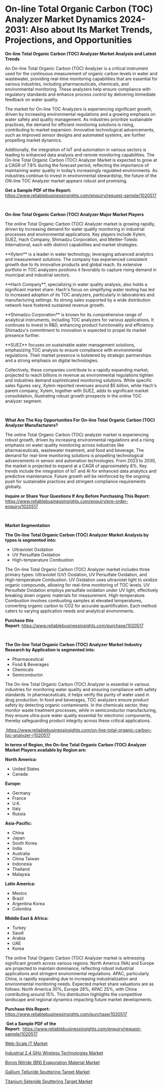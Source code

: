 <p><h1>On-line Total Organic Carbon (TOC) Analyzer Market Dynamics 2024-2031: Also about Its Market Trends, Projections, and Opportunities</h1></p><p><strong>On-line Total Organic Carbon (TOC) Analyzer Market Analysis and Latest Trends</strong></p>
<p><p>An On-line Total Organic Carbon (TOC) Analyzer is a critical instrument used for the continuous measurement of organic carbon levels in water and wastewater, providing real-time monitoring capabilities that are essential for various industries, including pharmaceuticals, chemicals, and environmental monitoring. These analyzers help ensure compliance with regulatory standards and enhance process control by delivering immediate feedback on water quality.</p><p>The market for On-line TOC Analyzers is experiencing significant growth, driven by increasing environmental regulations and a growing emphasis on water safety and quality management. As industries prioritize sustainable practices, the demand for efficient monitoring solutions is rising, contributing to market expansion. Innovative technological advancements, such as improved sensor designs and automated systems, are further propelling market dynamics.</p><p>Additionally, the integration of IoT and automation in various sectors is leading to enhanced data analysis and remote monitoring capabilities. The On-line Total Organic Carbon (TOC) Analyzer Market is expected to grow at a CAGR of 7.8% during the forecast period, reflecting the importance of maintaining water quality in today’s increasingly regulated environments. As industries continue to invest in environmental stewardship, the future of the ON-line TOC Analyzer market appears robust and promising.</p></p>
<p><strong>Get a Sample PDF of the Report:&nbsp;</strong> <a href="https://www.reliablebusinessinsights.com/enquiry/request-sample/1020517?utm_campaign=57&utm_medium=2&utm_source=Github&utm_content=ia&utm_term=11102024&utm_id=on-line-total-organic-carbon-toc-analyzer">https://www.reliablebusinessinsights.com/enquiry/request-sample/1020517</a></p>
<p>&nbsp;</p>
<p><strong>On-line Total Organic Carbon (TOC) Analyzer Major Market Players</strong></p>
<p><p>The online Total Organic Carbon (TOC) Analyzer market is growing rapidly, driven by increasing demand for water quality monitoring in industrial processes and environmental applications. Key players include Xylem, SUEZ, Hach Company, Shimadzu Corporation, and Mettler-Toledo International, each with distinct capabilities and market strategies.</p><p>**Xylem** is a leader in water technology, leveraging advanced analytics and measurement solutions. The company has experienced consistent growth due to its innovative products and global reach. Its extensive portfolio in TOC analyzers positions it favorably to capture rising demand in municipal and industrial sectors. </p><p>**Hach Company**, specializing in water quality analysis, also holds a significant market share. Hach's focus on simplifying water testing has led to increased adoption of its TOC analyzers, particularly in laboratories and manufacturing settings. Its strong sales supported by a wide distribution network have fostered sustained revenue growth.</p><p>**Shimadzu Corporation** is known for its comprehensive range of analytical instruments, including TOC analyzers for various applications. It continues to invest in R&D, enhancing product functionality and efficiency. Shimadzu's commitment to innovation is expected to propel its market presence further.</p><p>**SUEZ** focuses on sustainable water management solutions, emphasizing TOC analysis to ensure compliance with environmental regulations. Their market presence is bolstered by strategic partnerships and a strong emphasis on digital technologies.</p><p>Collectively, these companies contribute to a rapidly expanding market, projected to reach billions in revenue as environmental regulations tighten and industries demand sophisticated monitoring solutions. While specific sales figures vary, Xylem reported revenues around $5 billion, while Hach's parent company, Xylem, together with SUEZ, adds to significant market consolidation, illustrating robust growth prospects in the online TOC analyzer segment.</p></p>
<p>&nbsp;</p>
<p><strong>What Are The Key Opportunities For On-line Total Organic Carbon (TOC) Analyzer Manufacturers?</strong></p>
<p><p>The online Total Organic Carbon (TOC) analyzer market is experiencing robust growth, driven by increasing environmental regulations and a rising emphasis on water quality monitoring across industries like pharmaceuticals, wastewater treatment, and food and beverage. The demand for real-time monitoring solutions is propelling technological advancements in sensor and automation technologies. From 2023 to 2030, the market is projected to expand at a CAGR of approximately 8%. Key trends include the integration of IoT and AI for enhanced data analytics and predictive maintenance. Future growth will be reinforced by the ongoing push for sustainable practices and stringent compliance requirements globally.</p></p>
<p><strong>Inquire or Share Your Questions If Any Before Purchasing This Report:</strong> <a href="https://www.reliablebusinessinsights.com/enquiry/pre-order-enquiry/1020517?utm_campaign=57&utm_medium=2&utm_source=Github&utm_content=ia&utm_term=11102024&utm_id=on-line-total-organic-carbon-toc-analyzer">https://www.reliablebusinessinsights.com/enquiry/pre-order-enquiry/1020517</a></p>
<p>&nbsp;</p>
<p><strong>Market Segmentation</strong></p>
<p><strong>The On-line Total Organic Carbon (TOC) Analyzer Market Analysis by types is segmented into:</strong></p>
<p><ul><li>Ultraviolet Oxidation</li><li>UV Persulfate Oxidation</li><li>High-temperature Combustion</li></ul></p>
<p><p>The On-line Total Organic Carbon (TOC) Analyzer market includes three primary types: Ultraviolet (UV) Oxidation, UV Persulfate Oxidation, and High-temperature Combustion. UV Oxidation uses ultraviolet light to oxidize organic compounds, allowing for real-time monitoring of TOC levels. UV Persulfate Oxidation employs persulfate oxidation under UV light, effectively breaking down organic materials for measurement. High-temperature Combustion involves combusting samples at elevated temperatures, converting organic carbon to CO2 for accurate quantification. Each method caters to varying application needs and analytical environments.</p></p>
<p><strong>Purchase this Report:&nbsp;</strong><a href="https://www.reliablebusinessinsights.com/purchase/1020517?utm_campaign=57&utm_medium=2&utm_source=Github&utm_content=ia&utm_term=11102024&utm_id=on-line-total-organic-carbon-toc-analyzer">https://www.reliablebusinessinsights.com/purchase/1020517</a></p>
<p>&nbsp;</p>
<p><strong>The On-line Total Organic Carbon (TOC) Analyzer Market Industry Research by Application is segmented into:</strong></p>
<p><ul><li>Pharmaceutical</li><li>Food & Beverages</li><li>Chemicals</li><li>Semiconductor</li></ul></p>
<p><p>The On-line Total Organic Carbon (TOC) Analyzer is essential in various industries for monitoring water quality and ensuring compliance with safety standards. In pharmaceuticals, it helps verify the purity of water used in drug production. In food and beverages, TOC analyzers ensure product safety by detecting organic contaminants. In the chemicals sector, they monitor waste treatment processes, while in semiconductor manufacturing, they ensure ultra-pure water quality essential for electronic components, thereby safeguarding product integrity across these critical applications.</p></p>
<p><a href="https://www.reliablebusinessinsights.com/on-line-total-organic-carbon-toc-analyzer-r1020517?utm_campaign=57&utm_medium=2&utm_source=Github&utm_content=ia&utm_term=11102024&utm_id=on-line-total-organic-carbon-toc-analyzer">&nbsp;https://www.reliablebusinessinsights.com/on-line-total-organic-carbon-toc-analyzer-r1020517</a></p>
<p><strong>In terms of Region, the On-line Total Organic Carbon (TOC) Analyzer Market Players available by Region are:</strong></p>
<p>
    <p> <strong> North America: </strong>
        <ul>
            <li>United States</li>
            <li>Canada</li>
        </ul>
        </p> 
    <p> <strong> Europe: </strong>
        <ul>
            <li>Germany</li>
            <li>France</li>
            <li>U.K.</li>
            <li>Italy</li>
            <li>Russia</li>
        </ul>
        </p> 
    <p> <strong> Asia-Pacific: </strong>
        <ul>
            <li>China</li>
            <li>Japan</li>
            <li>South Korea</li>
            <li>India</li>
            <li>Australia</li>
            <li>China Taiwan</li>
            <li>Indonesia</li>
            <li>Thailand</li>
            <li>Malaysia</li>
        </ul>
        </p> 
    <p> <strong> Latin America: </strong>
        <ul>
            <li>Mexico</li>
            <li>Brazil</li>
            <li>Argentina Korea</li>
            <li>Colombia</li>
        </ul>
        </p> 
    <p> <strong> Middle East & Africa: </strong>
        <ul>
            <li>Turkey</li>
            <li>Saudi</li>
            <li>Arabia</li>
            <li>UAE</li>
            <li>Korea</li>
        </ul>
    </p>
    </p>
<p><p>The online Total Organic Carbon (TOC) Analyzer market is witnessing significant growth across various regions. North America (NA) and Europe are projected to maintain dominance, reflecting robust industrial applications and stringent environmental regulations. APAC, particularly China, is rapidly expanding due to increasing industrialization and environmental monitoring needs. Expected market share valuations are as follows: North America 30%, Europe 28%, APAC 25%, with China contributing around 15%. This distribution highlights the competitive landscape and regional dynamics impacting future market developments.</p></p>
<p><strong>Purchase this Report: </strong><a href="https://www.reliablebusinessinsights.com/purchase/1020517?utm_campaign=57&utm_medium=2&utm_source=Github&utm_content=ia&utm_term=11102024&utm_id=on-line-total-organic-carbon-toc-analyzer">https://www.reliablebusinessinsights.com/purchase/1020517</a></p>
<p>&nbsp;<strong>Get a Sample PDF of the Report:&nbsp;&nbsp;</strong><a href="https://www.reliablebusinessinsights.com/enquiry/request-sample/1020517?utm_campaign=57&utm_medium=2&utm_source=Github&utm_content=ia&utm_term=11102024&utm_id=on-line-total-organic-carbon-toc-analyzer">https://www.reliablebusinessinsights.com/enquiry/request-sample/1020517</a></p>
<p><strong></strong></p>
<p><p><a href="https://issuu.com/reportprime-2/docs/web-scale-it-market-size-2030.pptx_0ad1eb70fec678?utm_campaign=57&utm_medium=2&utm_source=Github&utm_content=ia&utm_term=11102024&utm_id=on-line-total-organic-carbon-toc-analyzer">Web-Scale IT Market</a></p><p><a href="https://issuu.com/reportprime-2/docs/industrial-24-ghz-wireless-technolo_8407d07bfedd95?utm_campaign=57&utm_medium=2&utm_source=Github&utm_content=ia&utm_term=11102024&utm_id=on-line-total-organic-carbon-toc-analyzer">Industrial 2.4 GHz Wireless Technologies Market</a></p><p><a href="https://www.linkedin.com/pulse/global-boron-nitride-bn-evaporation-material-market-ilkvf?utm_campaign=57&utm_medium=2&utm_source=Github&utm_content=ia&utm_term=11102024&utm_id=on-line-total-organic-carbon-toc-analyzer">Boron Nitride (BN) Evaporation Material Market</a></p><p><a href="https://www.linkedin.com/pulse/gallium-telluride-sputtering-target-industry-forecast-market-l2jre?utm_campaign=57&utm_medium=2&utm_source=Github&utm_content=ia&utm_term=11102024&utm_id=on-line-total-organic-carbon-toc-analyzer">Gallium Telluride Sputtering Target Market</a></p><p><a href="https://www.linkedin.com/pulse/titanium-selenide-sputtering-target-market-refracting-0l2xe?utm_campaign=57&utm_medium=2&utm_source=Github&utm_content=ia&utm_term=11102024&utm_id=on-line-total-organic-carbon-toc-analyzer">Titanium Selenide Sputtering Target Market</a></p></p>